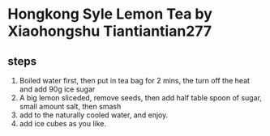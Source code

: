 # Hongkong Syle Lemon Tea by Xiaohongshu Tiantiantian277

## steps
1. Boiled water first, then put in tea bag for 2 mins, the turn off the heat and add 90g ice sugar
2. A big lemon sliceded, remove seeds, then add half table spoon of sugar, small amount salt, then smash
3. add to the naturally cooled water, and enjoy.
4. add ice cubes as you like.

